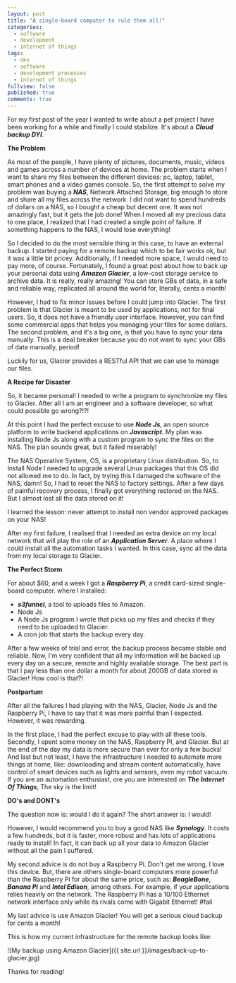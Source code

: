 ```yaml
---
layout: post
title: "A single-board computer to rule them all!"
categories:
  - software
  - development 
  - internet of things
tags: 
  - dev
  - software
  - development processes
  - internet of things
fullview: false
published: true
comments: true
---
```


For my first post of the year I wanted to write about a pet project I have been working for a while and finally I could stabilize. It's about a ***Cloud backup DYI***.

**The Problem**

As most of the people, I have plenty of pictures, documents, music, videos and games across a number of devices at home. The problem starts when I want to share my files between the different devices: pc, laptop, tablet, smart phones and a video games console. So, the first attempt to solve my problem was buying a ***NAS***, Network Attached Storage, big enough to store and share all my files across the network. I did not want to spend hundreds of dollars on a NAS, so I bought a cheap but decent one. It was not amazingly fast, but it gets the job done! When I moved all my precious data to one place, I realized that I had created a single point of failure. If something happens to the NAS, I would lose everything!

So I decided to do the most sensible thing in this case, to have an external backup. I started paying for a remote backup which to be fair works ok, but it was a little bit pricey. Additionally, if I needed more space, I would need to pay more, of course. Fortunately, I found a great post about how to back up your personal data using ***Amazon Glacier***, a low-cost storage service to archive data. It is really, really amazing! You can store GBs of data, in a safe and reliable way, replicated all around the world for, literally, cents a month!

However, I had to fix minor issues before I could jump into Glacier. The first problem is that Glacier is meant to be used by applications, not for final users. So, it does not have a friendly user interface. However, you can find some commercial apps that helps you managing your files for some dollars. The second problem, and it's a big one, is that you have to sync your data manually. This is a deal breaker because you do not want to sync your GBs of data manually, period!

Luckily for us, Glacier provides a RESTful API that we can use to manage our files.


**A Recipe for Disaster**

So, it became personal! I needed to write a program to synchronize my files to Glacier. After all I am an engineer and a software developer, so what could possible go wrong?!?!

At this point I had the perfect excuse to use ***Node Js***, an open source platform to write backend applications on ***Javascript***. My plan was installing Node Js along with a custom program to sync the files on the NAS. The plan sounds great, but it failed miserably!

The NAS Operative System, OS, is a proprietary Linux distribution. So, to Install Node I needed to upgrade several Linux packages that this OS did not allowed me to do. In fact, by trying this I damaged the software of the NAS, damn! So, I had to reset the NAS to factory settings. After a few days of painful recovery process, I finally got everything restored on the NAS. But I almost lost all the data stored on it!

I learned the lesson: never attempt to install non vendor approved packages on your NAS!

After my first failure, I realised that I needed an extra device on my local network that will play the role of an ***Application Server***. A place where I could install all the automation tasks I wanted. In this case, sync all the data from my local storage to Glacier.


**The Perfect Storm**

For about $60, and a week I got a ***Raspberry Pi***, a credit card-sized single-board computer. where I installed:

- ***s3funnel***, a tool to uploads files to Amazon.
- Node Js
- A Node Js program I wrote that picks up my files and checks if they need to be uploaded to Glacier.
- A cron job that starts the backup every day.

After a few weeks of trial and error, the backup process became stable and reliable. Now, I'm very confident that all my information will be backed up every day on a secure, remote and highly available storage. The best part is that I pay less than one dollar a month for about 200GB of data stored in Glacier! How cool is that?!


**Postpartum**

After all the failures I had playing with the NAS, Glacier, Node Js and the Raspberry Pi, I have to say that it was more painful than I expected. However, it was rewarding.

In the first place, I had the perfect excuse to play with all these tools. Secondly, I spent some money on the NAS, Raspberry PI, and Glacier. But at the end of the day my data is more secure than ever for only a few bucks! And last but not least, I have the infrastructure I needed to automate more things at home, like: downloading and stream content automatically, have control of smart devices such as lights and sensors, even my robot vacuum. If you are an automation enthusiast, ore you are interested on ***The Internet Of Things***, The sky is the limit!


**DO's and DONT's**

The question now is: would I do it again? The short answer is: I would!

However, I would recommend you to buy a good NAS like ***Synology***. It costs a few hundreds, but it is faster, more robust and has lots of applications ready to install! In fact, it can back up all your data to Amazon Glacier without all the pain I suffered.

My second advice is do not buy a Raspberry Pi. Don't get me wrong, I love this device. But, there are others single-board computers more powerful than the Raspberry Pi for about the same price, such as: ***BeagleBone***, ***Banana Pi*** and ***Intel Edison***, among others. For example, if your applications relies heavily on the network. The Raspberry Pi has a 10/100 Ethernet network interface only while its rivals come with Gigabit Ethernet! #fail

My last advice is use Amazon Glacier! You will get a serious cloud backup for cents a month!

This is how my current infrastructure for the remote backup looks like:

![My backup using Amazon Glacier]({{ site.url }}/images/back-up-to-glacier.jpg)


Thanks for reading!

